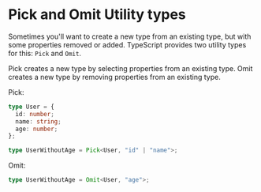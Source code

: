 # Pick and Omit Utility types

Sometimes you'll want to create a new type from an existing type, but with some properties removed or added. TypeScript provides two utility types for this: `Pick` and `Omit`.

Pick creates a new type by selecting properties from an existing type. Omit creates a new type by removing properties from an existing type.

Pick:

```ts
type User = {
  id: number;
  name: string;
  age: number;
};

type UserWithoutAge = Pick<User, "id" | "name">;
```

Omit:

```ts
type UserWithoutAge = Omit<User, "age">;
```
